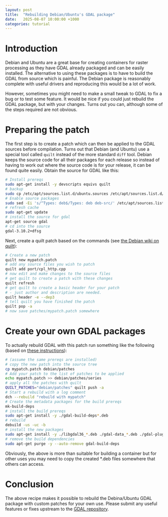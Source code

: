 ```yaml
---
layout: post
title:  "Rebuilding Debian/Ubuntu's GDAL package"
date:   2025-08-07 10:00:00 +1000
categories: tutorial
---
```


# Introduction

Debian and Ubuntu are a great base for creating containers for raster processing
as they have GDAL already packaged and can be easily installed. The alternative
to using these packages is to have to build the GDAL from source which 
is painful. The Debian package is reasonably complete with useful drivers and
reproducing this would be a lot of work.

However, sometimes you might need to make a small tweak to GDAL to fix a bug
or to test some feature. It would be nice if you could just rebuild the GDAL
package, but with your changes. Turns out you can, although some of the steps
required are not obvious.

# Preparing the patch

The first step is to create a patch which can then be applied to the GDAL sources
before compilation. Turns out that Debian (and Ubuntu) use a special tool called `quilt`
instead of the more standard `diff` tool. Debian keeps the source code for all their
packages for each release so instead of having to work out where the source code is
for your release, it can be found quite easily. Obtain the source for GDAL like this:

```bash
# Install prereqs
sudo apt-get install -y devscripts equivs quilt
# backup
sudo cp /etc/apt/sources.list.d/ubuntu.sources /etc/apt/sources.list.d/ubuntu.sources~
# Enable source packages
sudo sed -Ei 's/^Types: deb$/Types: deb deb-src/' /etc/apt/sources.list.d/ubuntu.sources
# refresh cache
sudo apt-get update
# install the source for gdal
apt-get source gdal
# cd into the source
gdal-3.10.2+dfsg 
```

Next, create a quilt patch based on the commands (see [the Debian wiki on quilt](https://wiki.debian.org/UsingQuilt)):

```bash
# Create a new patch
quilt new mypatch.patch
# add any source files you wish to patch
quilt add port/cpl_http.cpp
# now edit and make changes to the source files
# get quilt to create a patch with these changes
quilt refresh
# get quilt to create a basic header for your patch
# - just author and description are needed.
quilt header -e --dep3
# tell quilt you have finished the patch
quilt pop -a 
# now save patches/mypatch.patch somewhere
```

# Create your own GDAL packages

To actually rebuild GDAL with this patch run something like the following 
(based on [these instructions](https://www.linuxjournal.com/content/rebuilding-and-modifying-debian-packages)):

```bash
# (assume the same prereqs are installed)
# copy the new patch into the source tree
cp mypatch.patch debian/patches
# Add your patch to the list of patches to be applied
echo mypatch.patch >> debian/patches/series
# apply all the patches with quilt
QUILT_PATCHES="debian/patches" quilt push -a
# Start a rebuild with a log comment
dch --rebuild "rebuild with mypatch"
# Create the metadata packages for the build prereqs
mk-build-deps
# install the build prereqs
sudo apt-get install -y ./gdal-build-deps*.deb
# rebuild
debuild -us -uc -b
# install the new packages
sudo apt-get install -y ./libgdal36_*.deb ./gdal-data_*.deb ./gdal-plugins_*.deb ./libgdal-dev_*.deb
# remove the build dependencies
sudo apt-get purge -y --auto-remove gdal-build-deps
```

Obviously, the above is more than suitable for building a container but for other uses
you may need to copy the created *.deb files somewhere that others can access.

# Conclusion

The above recipe makes it possible to rebuild the Debina/Ubuntu GDAL package with custom patches for your
own use. Please submit any useful features or fixes upstream to the [GDAL repository](github.com/OSGeo/gdal/).
